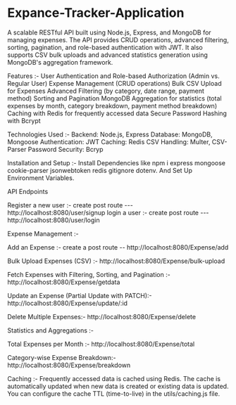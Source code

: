 # Expance-Tracker-Application

A scalable RESTful API built using Node.js, Express, and MongoDB for managing expenses. 
The API provides CRUD operations, advanced filtering, sorting, pagination, and role-based authentication with JWT.
It also supports CSV bulk uploads and advanced statistics generation using MongoDB's aggregation framework.

Features :-
User Authentication and Role-based Authorization (Admin vs. Regular User)
Expense Management (CRUD operations)
Bulk CSV Upload for Expenses
Advanced Filtering (by category, date range, payment method)
Sorting and Pagination
MongoDB Aggregation for statistics (total expenses by month, category breakdown, payment method breakdown)
Caching with Redis for frequently accessed data
Secure Password Hashing with Bcrypt

Technologies Used :-
Backend: Node.js, Express
Database: MongoDB, Mongoose
Authentication: JWT
Caching: Redis
CSV Handling: Multer, CSV-Parser
Password Security: Bcryp

Installation and Setup :-
Install Dependencies like npm i express mongoose cookie-parser jsonwebtoken redis gitignore dotenv.
And Set Up Environment Variables.

API Endpoints

Register a new user :-  create post route ---   http://localhost:8080/user/signup
login a user :-    create post route ---        http://localhost:8080/user/login

Expense Management :-

Add an Expense :-  create a post route --  http://localhost:8080/Expense/add

Bulk Upload Expenses (CSV) :-   http://localhost:8080/Expense/bulk-upload

Fetch Expenses with Filtering, Sorting, and Pagination :-    http://localhost:8080/Expense/getdata

Update an Expense (Partial Update with PATCH):-  http://localhost:8080/Expense/update/:id

Delete Multiple Expenses:-  http://localhost:8080/Expense/delete

Statistics and Aggregations :-

Total Expenses per Month :-   http://localhost:8080/Expense/total

Category-wise Expense Breakdown:- http://localhost:8080/Expense/breakdown

Caching :-
Frequently accessed data is cached using Redis. 
The cache is automatically updated when new data is created or existing data is updated. 
You can configure the cache TTL (time-to-live) in the utils/caching.js file.




